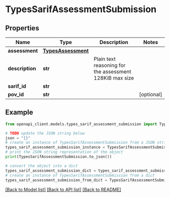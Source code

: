 # TypesSarifAssessmentSubmission


## Properties

Name | Type | Description | Notes
------------ | ------------- | ------------- | -------------
**assessment** | [**TypesAssessment**](TypesAssessment.md) |  | 
**description** | **str** | Plain text reasoning for the assessment  128KiB max size | 
**sarif_id** | **str** |  | 
**pov_id** | **str** |  | [optional] 

## Example

```python
from openapi_client.models.types_sarif_assessment_submission import TypesSarifAssessmentSubmission

# TODO update the JSON string below
json = "{}"
# create an instance of TypesSarifAssessmentSubmission from a JSON string
types_sarif_assessment_submission_instance = TypesSarifAssessmentSubmission.from_json(json)
# print the JSON string representation of the object
print(TypesSarifAssessmentSubmission.to_json())

# convert the object into a dict
types_sarif_assessment_submission_dict = types_sarif_assessment_submission_instance.to_dict()
# create an instance of TypesSarifAssessmentSubmission from a dict
types_sarif_assessment_submission_from_dict = TypesSarifAssessmentSubmission.from_dict(types_sarif_assessment_submission_dict)
```
[[Back to Model list]](../README.md#documentation-for-models) [[Back to API list]](../README.md#documentation-for-api-endpoints) [[Back to README]](../README.md)


